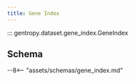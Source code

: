 ```yaml
---
title: Gene Index
---
```


::: gentropy.dataset.gene_index.GeneIndex

## Schema

--8<-- "assets/schemas/gene_index.md"
